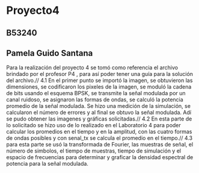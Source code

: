 #  Proyecto4
## B53240
## Pamela Guido Santana

Para la realización del proyecto 4  se tomó como referencia el archivo brindado por el profesor P4 , para así poder tener una guía para la solución del archivo.//
4.1  En el primer punto se importó la imagen, se obtuvieron las dimensiones, se codificaron los pixeles de la imagen, se moduló la cadena de bits usando el esquema BPSK, se transmite la señal modulada por un canal ruidoso, se asignaron las formas de ondas, se calculó la potencia promedio de la señal modulada. Se hizo una medición de la simulación, se calcularon el número de errores y al final se obtuvo la señal modulada. Adí se pudo obtener las imagenes y gráficas solicitadas.//
4.2 En esta parte de lo solicitado se hizo uso de lo realizado en el Laboratorio 4 para poder calcular los promedios en el tiempo y en la amplitud, con las cuatro formas de ondas posibles y con senal_tx se calcula el promedio en el tiempo.//
4.3 para esta parte se usó la transformada de Fourier, las muestras de señal, el número de simbolos, el tiempo de muestras, tiempo de simulación y el espacio de frecuencias para determinar y graficar la densidad espectral de potencia para la señal modulada. 
